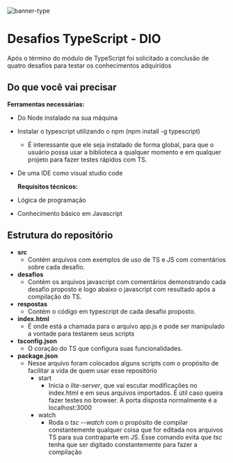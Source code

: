 ![banner-type](https://user-images.githubusercontent.com/66692202/180026876-f85689fe-c669-4b6c-bb8e-8233dc250b94.png)

# Desafios TypeScript - DIO

Após o término do módulo de TypeScript foi solicitado a conclusão de quatro desafios para testar os conhecimentos adquiridos



## Do que você vai precisar

**Ferramentas necessárias:**

- Do Node instalado na sua máquina

- Instalar o typescript utilizando o npm (npm install -g typescript)

  - É interessante que ele seja instalado de forma global, para que o usuário possa usar a biblioteca a qualquer momento e em qualquer projeto para fazer testes rápidos com TS.

- De uma IDE como visual studio code

  

  **Requisitos técnicos:**

- Lógica de programação

- Conhecimento básico em Javascript



## Estrutura do repositório

- **src**
  - Contém arquivos com exemplos de uso de TS e JS com comentários sobre cada desafio.
- **desafios**
  - Contém os arquivos javascript com comentários demonstrando cada desafio proposto e logo abaixo o javascript com resultado após a compilação do TS.
- **respostas**
  - Contém o código em typescript de cada desafio proposto.
- **index.html**
  - É onde está a chamada para o arquivo app.js e pode ser manipulado a vontade para testarem seus scripts
- **tsconfig.json**
  - O coração do TS que configura suas funcionalidades.
- **package.json**
  - Nesse arquivo foram colocados alguns scripts com o propósito de facilitar a vida de quem usar esse repositório
    - start
      - Inicia o *lite-server*, que vai escutar modificações no index.html e em seus arquivos importados. É útil caso queira fazer testes no browser. A porta disposta normalmente é a localhost:3000
    - watch
      - Roda o *tsc --watch* com o propósito de compilar constantemente qualquer coisa que for editada nos arquivos TS para sua contraparte em JS. Esse comando evita que *tsc* tenha que ser digitado constantemente para fazer a compilação
